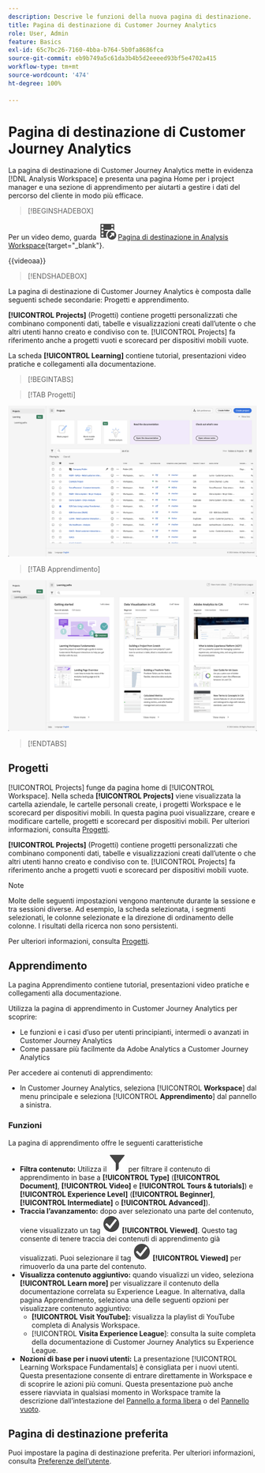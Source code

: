 ```yaml
---
description: Descrive le funzioni della nuova pagina di destinazione.
title: Pagina di destinazione di Customer Journey Analytics
role: User, Admin
feature: Basics
exl-id: 65c7bc26-7160-4bba-b764-5b0fa8686fca
source-git-commit: eb9b749a5c61da3b4b5d2eeeed93bf5e4702a415
workflow-type: tm+mt
source-wordcount: '474'
ht-degree: 100%

---
```


# Pagina di destinazione di Customer Journey Analytics

La pagina di destinazione di Customer Journey Analytics mette in evidenza [!DNL Analysis Workspace] e presenta una pagina Home per i project manager e una sezione di apprendimento per aiutarti a gestire i dati del percorso del cliente in modo più efficace.


>[!BEGINSHADEBOX]

Per un video demo, guarda ![VideoCheckedOut](/help/assets/icons/VideoCheckedOut.svg) [Pagina di destinazione in Analysis Workspace](https://video.tv.adobe.com/v/334278/?quality=12&learn=on){target="_blank"}.

{{videoaa}}

>[!ENDSHADEBOX]


La pagina di destinazione di Customer Journey Analytics è composta dalle seguenti schede secondarie: Progetti e apprendimento.

**[!UICONTROL Projects]** (Progetti) contiene progetti personalizzati che combinano componenti dati, tabelle e visualizzazioni creati dall’utente o che altri utenti hanno creato e condiviso con te. [!UICONTROL Projects] fa riferimento anche a progetti vuoti e scorecard per dispositivi mobili vuote.

La scheda **[!UICONTROL Learning]** contiene tutorial, presentazioni video pratiche e collegamenti alla documentazione.

>[!BEGINTABS]

>[!TAB Progetti]

![Pagina di destinazione Progetti](assets/landing-projects.png)

>[!TAB Apprendimento]

![Pagina di destinazione Apprendimento](assets/landing-learning.png)


>[!ENDTABS]

## Progetti

[!UICONTROL Projects] funge da pagina home di [!UICONTROL Workspace]. Nella scheda **[!UICONTROL Projects]** viene visualizzata la cartella aziendale, le cartelle personali create, i progetti Workspace e le scorecard per dispositivi mobili. In questa pagina puoi visualizzare, creare e modificare cartelle, progetti e scorecard per dispositivi mobili. Per ulteriori informazioni, consulta [Progetti](/help/analysis-workspace/build-workspace-project/freeform-overview.md).


**[!UICONTROL Projects]** (Progetti) contiene progetti personalizzati che combinano componenti dati, tabelle e visualizzazioni creati dall’utente o che altri utenti hanno creato e condiviso con te. [!UICONTROL Projects] fa riferimento anche a progetti vuoti e scorecard per dispositivi mobili vuote.

>[!NOTE]
>
>Molte delle seguenti impostazioni vengono mantenute durante la sessione e tra sessioni diverse. Ad esempio, la scheda selezionata, i segmenti selezionati, le colonne selezionate e la direzione di ordinamento delle colonne. I risultati della ricerca non sono persistenti.

Per ulteriori informazioni, consulta [Progetti](/help/analysis-workspace/build-workspace-project/freeform-overview.md).

<!--

### Customize table columns

To customize column widths, drag the vertical bar that separates each column. 

To add or remove columns from the list of projects, click the column icon (![Landing all](assets/select-column.png) ) in the top-right, then select or deselect column titles. 

The available columns are:

| Column name | Description | 
|---------|----------|
| [!UICONTROL **Name**] | Identifies the name of the project. |
| [!UICONTROL **Type**] | Indicates whether this type is a Workspace project, a Mobile scorecard, or a folder. |
| [!UICONTROL **Tags**] | Tags projects to organize them into groups. | 
| [!UICONTROL **Scheduled**] | Set to [!UICONTROL On] when a project is scheduled or [!UICONTROL Off] when it is not. Clicking the [!UICONTROL On] link lets you see information about the scheduled project. You can also [edit the project schedule](/help/analysis-workspace/export/t-schedule-report.md) if you are the project owner. |
| [!UICONTROL **Project role**] | Identifies the project roles: whether you are the project Owner and whether you have permissions to Edit or Duplicate the project. |
| [!UICONTROL **Report suite**] | Identifies the Report Suites that are associated with the project.<br>Tables and visualizations within a panel derive data from the report suite selected in the top right of the panel. The report suite also determines what components are available in the left rail. Within a project, you can use one or many report suites depending on your analysis use cases. The list of report suites is sorted on relevance. Adobe defines relevance based on how recently and frequently the suite has been used by the current user, and how frequently the suite is used within the organization. |
| [!UICONTROL **Owner**] | Identifies the person who created the project. |
| [!UICONTROL **Shared With**] | Shows who the project is currently shared with. |
| [!UICONTROL **Last Modified**] | The date and time when the project was last modified. |
| [!UICONTROL **Last Opened**] | Identifies the date that a project was last opened by the user who is currently viewing the Projects page. |
| [!UICONTROL **Last Used**] | Helps determine whether a project is valuable to users in your organization by showing the date and time when the project was last opened by any user within the organization.<p>Consider the following when viewing this column:</p><ul><li>Usage information is available starting in September 2023.</li><li>This column is available only to system administrators.</li></ul> |
| [!UICONTROL **Project ID**] | Can be used for debugging projects. |
| [!UICONTROL **Longest Date Range**] | Longer date ranges increase project complexity and may increase processing and load times. |
| [!UICONTROL **Number of queries**] | The total number of requests made to Analytics when the project loads. A higher number of project queries increases project complexity and may increase processing and load times. This data is available only after a project has loaded or a scheduled project was sent. |
| [!UICONTROL **Location**] | Shows the folder where the project is located. |

### Other UI elements on the Projects page

| UI element | Definition |
| --- | --- |
| Edit preferences | Lets you [!UICONTROL View Tutorials], and [Edit user preferences](/help/analysis-workspace/user-preferences.md). |
| [!UICONTROL Create new] | Opens the project modal where you can create a Workspace project or a Mobile scorecard or open a company template.  |
| [!UICONTROL Show less<br> Show more] | Toggles between not showing and showing the banner: ![Top banner](assets/top-banner.png) |
| [!UICONTROL Workspace project] | Creates a blank [Workspace project](/help/analysis-workspace/home.md) for you to  design and build. |
| [!UICONTROL Mobile scorecard] | Creates a blank [mobile scorecard](https://experienceleague.adobe.com/docs/analytics/analyze/mobapp/curator.html?lang=it) for you to design and build. |
| [!UICONTROL Open Training Tutorial] | Opens the Workspace training tutorial that guides you through the process of building a new starter project in a step-by-step tutorial.|
| [!UICONTROL Open release notes] | Opens the Adobe Analytics section of the latest Adobe Experience Cloud release notes. |
| Filter icon | Filters by tags, report suites, owners, types, and other filters (Mine, Shared with me, Favorites, and Approved)  |
| Search bar | Searches all columns in the table. |
| Selection box | Selects one or more projects to display the project management actions you can perform: **Delete**, **Share**, **Rename**, **Copy**, **Unpin**, **Move Up**, **Move Down**, **Tag**, **Approve**, **Export CSV**, and **Move to**. You may not have permissions to perform all listed actions. |
| [!UICONTROL Favorites] | Adds a star next to a favorite project or folder that can be used as a filter. |
| [!UICONTROL Name] | Identifies the name of the project. |
| Pin icon | Pins items so they always appear at the top of your list but you can re-adjust the order by moving them up or down in the order. Use the ellipsis option menu and select **Move Up** or **Move down** in the list. |
| Info (i) icon | Displays the following information about a project: Type, Project Role, Owner, Description, and who it is shared with. It also indicates who can [edit or duplicate](/help/analysis-workspace/curate-share/share-projects.md) this project. |
| Ellipsis (...) | Displays the project management actions you can perform: **Delete**, **Share**, **Rename**, **Copy**, **Unpin**, **Move Up**, **Move Down**, **Tag**, **Approve**, **Export CSV**, and **Move to**. You may not have permissions to perform all listed actions. |
| SHOW: Folders & Projects or All Projects | Changes the view setting on the table to show folders and projects according to your folder organization **or** show all of your projects in an unorganized list. |
| < (Back button) | Returns you to your most recent landing page configuration in a Workspace project or a report. The page configuration you had when you left the landing page will persist when you return. |

-->

## Apprendimento

La pagina Apprendimento contiene tutorial, presentazioni video pratiche e collegamenti alla documentazione.

Utilizza la pagina di apprendimento in Customer Journey Analytics per scoprire:

* Le funzioni e i casi d’uso per utenti principianti, intermedi o avanzati in Customer Journey Analytics
* Come passare più facilmente da Adobe Analytics a Customer Journey Analytics

Per accedere ai contenuti di apprendimento:

* In Customer Journey Analytics, seleziona [!UICONTROL **Workspace**] dal menu principale e seleziona [!UICONTROL **Apprendimento**] dal pannello a sinistra.

### Funzioni

La pagina di apprendimento offre le seguenti caratteristiche

* **Filtra contenuto:** Utilizza il ![Filtro](/help/assets/icons/Filter.svg) per filtrare il contenuto di apprendimento in base a **[!UICONTROL Type]** (**[!UICONTROL Document]**, **[!UICONTROL Video]** e **[!UICONTROL Tours & tutorials]**) e **[!UICONTROL Experience Level]** (**[!UICONTROL Beginner]**, **[!UICONTROL Intermediate]** o **[!UICONTROL Advanced]**).
* **Traccia l’avanzamento:** dopo aver selezionato una parte del contenuto, viene visualizzato un tag ![CheckmarkCircle](/help/assets/icons/CheckmarkCircle.svg) **[!UICONTROL Viewed]**. Questo tag consente di tenere traccia dei contenuti di apprendimento già visualizzati. Puoi selezionare il tag ![CheckmarkCircle](/help/assets/icons/CheckmarkCircle.svg) **[!UICONTROL Viewed]** per rimuoverlo da una parte del contenuto.
* **Visualizza contenuto aggiuntivo:** quando visualizzi un video, seleziona **[!UICONTROL Learn more]** per visualizzare il contenuto della documentazione correlata su Experience League. In alternativa, dalla pagina Apprendimento, seleziona una delle seguenti opzioni per visualizzare contenuto aggiuntivo:
   * **[!UICONTROL Visit YouTube]:** visualizza la playlist di YouTube completa di Analysis Workspace.
   * [!UICONTROL **Visita Experience League**]: consulta la suite completa della documentazione di Customer Journey Analytics su Experience League.
* **Nozioni di base per i nuovi utenti:** La presentazione [!UICONTROL Learning Workspace Fundamentals] è consigliata per i nuovi utenti. Questa presentazione consente di entrare direttamente in Workspace e di scoprire le azioni più comuni. Questa presentazione può anche essere riavviata in qualsiasi momento in Workspace tramite la descrizione dall’intestazione del [Pannello a forma libera](/help/analysis-workspace/c-panels/freeform-panel.md) o del [Pannello vuoto](/help/analysis-workspace/c-panels/blank-panel.md).

## Pagina di destinazione preferita

Puoi impostare la pagina di destinazione preferita. Per ulteriori informazioni, consulta [Preferenze dell’utente](/help/analysis-workspace/user-preferences.md#general-preferences).

<!--
## Landing page FAQ {#landing-faq}

| Question | Answer |
| --- | --- |
| Does the work I do in the beta program UI carry over to the production [!UICONTROL Workspace] experience? | Yes, any work done in the beta carries over to the old/current [!UICONTROL Workspace] experience. |
| Is there a maximum number of projects I can pin? | No, there is no limit on the number of projects you can pin. |
| Can admins designate this landing page for their users? | No, admins cannot designate the landing page on behalf of users. Individual users must turn on the toggle themselves. |
| Are all reports that currently exist in [!DNL Reports & Analytics] still available? | No, the following reports were phased out, based on overall usage data: <ul><li>Any custom eVars/props/events/classifications<li>My Recommended Reports</li><li>Hourly/Daily/Weekly/Monthly/Quarterly/Yearly unique visitors</li><li>DailyWeekly/Monthly/Quarterly/Yearly unique customers</li><li>Action name depth</li><li>Action name summary</li><li>Add dashboard</li><li>Age</li><li>Audio support</li><li>Billing information</li><li>Clicks to page</li><li>Color depth</li><li>Cookie support</li><li>Cookies</li><li>Connection types</li><li>Creative elements</li><li>Credit card type</li><li>Cross sell</li><li>Custom event funnels</li><li>Custom links</li><li>Customer ID</li><li>Day of week</li><li>Entry action name</li><li>Exit action name</li><li>Exit links</li><li>Fallout</li><li>File downloads</li><li>Find in store</li><li>Full paths</li><li>Gender</li><li>Hit ype VISTA rule</li><li>Image support</li><li>Java</li><li>JavaScript</li><li>JavaScript version</li><li>Manage bookmarks</li><li>Manage dashboards</li><li>Monitor color depth</li><li>Monitor resolutions</li><li>Newsletter signups</li><li>Next action name</li><li>Next action name flow</li><li>Null searches</li><li>Operating system</li><li>Order review</li><li>Page of day</li><li>Pages not found</li><li>Pathfinder</li><li>Path length</li><li>Previous action name</li><li>Previous action name flow</li><li>Product activity</li><li>Product cost</li><li>Product department</li><li>Product inventory category</li><li>Product name</li><li>Product reviews</li><li>Product season</li><li>Product shares</li><li>Product zooms</li><li>Reload</li><li>Searches</li><li>Servers</li><li>Single page visits</li><li>Shipping information</li><li>Site hierarchy</li><li>Social mentions</li><li>Time of day</li><li>Time spent on action name</li><li>Video support</li><li>Visitor state</li></ul> | 
-->
